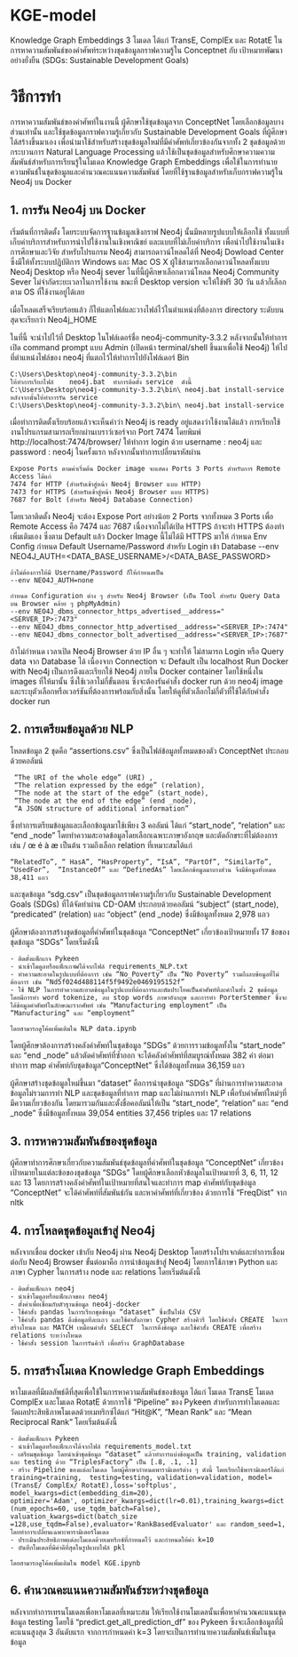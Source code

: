 # KGE-model
Knowledge Graph Embeddings 3 โมเดล ได้แก่ TransE, ComplEx และ RotatE ในการหาความสัมพันธ์ของคำศัพท์ระหว่างชุดข้อมูลกราฟความรู้ใน Conceptnet กับ เป้าหมายพัฒนาอย่างยั่งยืน (SDGs: Sustainable Development Goals)

# วิธีการทำ
การหาความสัมพันธ์ของคำศัพท์ในงานนี้ ผู้ศึกษาใช้ชุดข้อมูลจาก ConceptNet โดยเลือกข้อมูลบางส่วนเท่านั้น และใช้ชุดข้อมูลกราฟความรู้เกี่ยวกับ Sustainable Development Goals ที่ผู้ศึกษาได้สร้างขึ้นมาเอง เพื่อนำมาใช้สำหรับสร้างชุดข้อมูลใหม่ที่มีคำศัพท์เกี่ยวข้องกันจากทั้ง 2 ชุดข้อมูลด้วยกระบวนการ Natural Language Processing แล้วใช้เป็นชุดข้อมูลสำหรับศึกษาความความสัมพันธ์สำหรับการเรียนรู้ในโมเดล Knowledge Graph Embeddings เพื่อใช้ในการทำนายความพันธ์ในชุดข้อมูลและคำนวณคะแนนความสัมพันธ์ โดยที่ใช้ฐานข้อมูลสำหรับเก็บกราฟความรู้ใน Neo4j บน Docker

## 1. การรัน Neo4j บน Docker
เริ่มต้นที่การติดตั้ง  โดยระบบจัดการฐานข้อมูลเชิงกราฟ Neo4j นั้นมีหลายรูปแบบให้เลือกใช้ ทั้งแบบที่เก็บค่าบริการสำหรับการนำไปใช้งานในเชิงพาณิชย์ และแบบที่ไม่เก็บค่าบริการ เพื่อนำไปใช้งานในเชิงการศึกษาและวิจัย สำหรับโปรแกรม Neo4j สามารถดาวน์โหลดได้ที่ Neo4j Dowload Center ซึ่งมีให้ทั้งระบบปฎิบัติการ Windows และ Mac OS X  ผู้ใช้สามารถเลือกดาวน์โหลดทั้งแบบ Neo4j Desktop หรือ Neo4j sever ในที่นี้ผู้ศึกษาเลือกดาวน์โหลด Neo4j Community Sever ไม่จำกัดระยะเวลาในการใช้งาน ขณะที่  Desktop version จะให้ใช้ฟรี 30 วัน แล้วก็เลือกตาม OS ที่ใช้งานอยู่ได้เลย
    
เมื่อโหลดเสร็จเรียบร้อยแล้ว ก็ให้แตกไฟล์และวางไฟล์ไว้ในตำแหน่งที่ต้องการ directory ระดับบนสุดจะเรียกว่า Neo4j_HOME
    
ในที่นี้ จะนำไปไว้ที่ Desktop ในโฟล์เดอร์ชื่อ neo4j-community-3.3.2 หลังจากนั้นให้ทำการเปิด command prompt แบบ Admin (เปิดหน้า terminal/shell ขึ้นมาเพื่อใช้ Neo4j) ให้ไปที่ตำแหน่งไฟล์ของ neo4j ที่แตกไว้ให้ทำการไปยังโฟล์เดอร์ Bin    

    C:\Users\Desktop\neo4j-community-3.3.2\bin
    ให้ทำการเรียกไฟล์    neo4j.bat  ทำการติดตั้ง service  ดังนี้
    C:\Users\Desktop\neo4j-community-3.3.2\bin\ neo4j.bat install-service
    หลังจากนั้นให้ทำการรัน service
    C:\Users\Desktop\neo4j-community-3.3.2\bin\ neo4j.bat install-service

เมื่อทำการติดตั้งเรียบร้อยแล้วจะเห็นคำว่า Neo4j is ready อยู่แสดงว่าใช้งานได้แล้ว การเรียกใช้งานโปรแกรมสามารถเรียกผ่านเบราว์เซอร์จาก Port 7474 โดยพิมพ์ http://localhost:7474/browser/ ให้ทำการ login ด้วย username : neo4j และ password : neo4j  ในครั้งแรก หลังจากนั้นทำการเปลี่ยนรหัสผ่าน
    
    Expose Ports ตามค่าเริ่มต้น Docker image จะแสดง Ports 3 Ports สำหรับการ Remote Access ได้แก่
    7474 for HTTP (สำหรับเข้าสู่หน้า Neo4j Browser แบบ HTTP)
    7473 for HTTPS (สำหรับเข้าสู่หน้า Neo4j Browser แบบ HTTPS)
    7687 for Bolt (สำหรับ Neo4j Database Connection)

โดยเวลาติดตั้ง Neo4j จะต้อง Expose Port อย่างน้อย 2 Ports จากทั้งหมด 3 Ports เพื่อ Remote Access คือ 7474 และ 7687 เนื่องจากไม่ได้เปิด HTTPS ถ้าจะทำ HTTPS ต้องทำเพิ่มเติมเอง ซึ่งตาม Default แล้ว Docker Image นี้ไม่ได้มี HTTPS มาให้
    กำหนด Env Config 
    กำหนด Default Username/Password สำหรับ Login เข้า Database
    --env NEO4J_AUTH=<DATA_BASE_USERNAME>/<DATA_BASE_PASSWORD>

    ถ้าไม่ต้องการให้มี Username/Password ก็ให้กำหนดเป็น
    --env NEO4J_AUTH=none

    กำหนด Configuration ต่าง ๆ สำหรับ Neo4j Browser (เป็น Tool สำหรับ Query Data บน Browser คล้าย ๆ phpMyAdmin)
    --env NEO4J_dbms_connector_https_advertised__address="<SERVER_IP>:7473"
    --env NEO4J_dbms_connector_http_advertised__address="<SERVER_IP>:7474"
    --env NEO4J_dbms_connector_bolt_advertised__address="<SERVER_IP>:7687"

ถ้าไม่กำหนด เวลาเปิด Neo4j Browser ด้วย IP อื่น ๆ จะทำให้ ไม่สามารถ Login หรือ Query data จาก Database ได้ เนื่องจาก Connection จะ Default เป็น localhost
Run Docker with Neo4j เป็นการดึงและเรียกใช้ Neo4j ภายใน Docker container โดยใช้หนึ่งใน images ที่ให้มานั้น ซึ่งใช้เวลาไม่กี่ขั้นตอน ซึ่งจะต้องรันคำสั่ง docker run ด้วย neo4j image และระบุตัวเลือกหรือเวอร์ชันที่ต้องการพร้อมกับสิ่งนั้น โดยให้ดูที่ตัวเลือกไม่กี่ตัวที่ใช้ได้กับคำสั่ง docker run

## 2. การเตรียมข้อมูลด้วย NLP
โหลดข้อมูล 2 ชุดคือ “assertions.csv” ซึ่งเป็นไฟล์ข้อมูลทั้งหมดของตัว ConceptNet ประกอบด้วยคอลัมน์ 

     “The URI of the whole edge” (URI) , 
     “The relation expressed by the edge” (relation), 
     “The node at the start of the edge” (start_node), 
     “The node at the end of the edge” (end _node), 
     “A JSON structure of additional information” 
     
ซึ่งทำการเตรียมข้อมูลและเลือกข้อมูลมาใช้เพียง 3 คอลัมน์ ได้แก่ “start_node”, “relation”  และ “end _node” โดยทำความสะอาดข้อมูลโดยเลือกเฉพาะภาษาอังกฤษ และตัดอักขระที่ไม่ต้องการ เช่น / œ é à æ เป็นต้น รวมถึงเลือก relation ที่เหมาะสมได้แก่ 

    “RelatedTo”, “ HasA”, “HasProperty”, “IsA”, “PartOf”, “SimilarTo”, “UsedFor”,  “InstanceOf” และ “DefinedAs” โดยเลือกข้อมูลมาบางส่วน จึงมีข้อมูลทั้งหมด 38,411 แถว

และชุดข้อมูล “sdg.csv” เป็นชุดข้อมูลกราฟความรู้เกี่ยวกับ Sustainable Development Goals (SDGs) ที่ได้จัดทำผ่าน CD-OAM ประกอบด้วยคอลัมน์ “subject” (start_node), “predicated” (relation) และ “object” (end _node) ซึ่งมีข้อมูลทั้งหมด 2,978 แถว 

ผู้ศึกษาต้องการสร้างชุดข้อมูลที่คำศัพท์ในชุดข้อมูล “ConceptNet” เกี่ยวข้องเป้าหมายทั้ง 17 ข้อของชุดข้อมูล “SDGs” โดยเริ่มดังนี้

    - ติดตั้งแพ็กเกจ Pykeen
    - นำเข้าโมดูลหรือแพ็กเกจwได้จากไฟล์ requirements_NLP.txt 
    - ทำความสะอาดในรูปแบบที่ต้องการ เช่น “No_Poverty” เป็น “No Poverty” รวมถึงลบข้อมูลที่ไม่ต้องการ เช่น “Nd5f024d488114f5f9492e0469195152f”
    - ใช้ NLP ในการทำความสะอาดข้อมูลในรูปแบบที่ต้องการและตัดประโยคเป็นคำศัพท์ทีละคำในทั้ง 2 ชุดข้อมูล โดยมีการทำ word tokenize, ลบ stop words ภาษาอังกฤษ และการทำ PorterStemmer ซึ่งจะได้ข้อมูลคำศัพท์ในลักษณะรากศัพท์ เช่น “Manufacturing employment” เป็น “Manufacturing” และ “employment” 

    โดยสามารถดูโค้ดเพิ่มเติมใน NLP data.ipynb 
    
โดยผู้ศึกษาต้องการสร้างคลังคำศัพท์ในชุดข้อมูล “SDGs” ด้วยการรวมข้อมูลทั้งใน “start_node” และ “end _node” แล้วตัดคำศัพท์ที่ซ้ำออก จะได้คลังคำศัพท์ที่สมบูรณ์ทั้งหมด 382 คำ ต่อมาทำการ map คำศัพท์กับชุดข้อมูล“ConceptNet” ซึ่งได้ข้อมูลทั้งหมด 36,159 แถว 

ผู้ศึกษาสร้างชุดข้อมูลใหม่ขึ้นมา “dataset” คือการนำชุดข้อมูล “SDGs” ที่ผ่านการทำความสะอาดข้อมูลไม่รวมการทำ NLP และชุดข้อมูลที่ทำการ map และไม่ผ่านการทำ NLP เพื่อรับคำศัพท์ใหม่ๆที่มีความเกี่ยวข้องกัน โดยมารวมกันและตั้งชื่อคอลัมน์ให้เป็น “start_node”, “relation” และ “end _node” ซึ่งมีข้อมูลทั้งหมด 39,054 entities 37,456 triples  และ 17 relations

## 3. การหาความสัมพันธ์ของชุดข้อมูล
ผู้ศึกษาทำการศึกษาเกี่ยวกับความสัมพันธ์ชุดข้อมูลที่คำศัพท์ในชุดข้อมูล “ConceptNet” เกี่ยวข้องเป้าหมายในแต่ละข้อของชุดข้อมูล “SDGs” โดยผู้ศึกษาเลือกหัวข้อมูลในเป้าหมายที่ 3, 6, 11, 12 และ 13 โดยการสร้างคลังคำศัพท์ในเป้าหมายที่สนใจและทำการ map คำศัพท์กับชุดข้อมูล “ConceptNet” จะได้คำศัพท์ที่สัมพันธ์กัน และหาคำศัพท์ที่เกี่ยวข้อง
ด้วยการใช้ “FreqDist” จาก nltk

## 4. การโหลดชุดข้อมูลเข้าสู่ Neo4j 
หลังจากเชื่อม docker เข้ากับ Neo4j ผ่าน Neo4j  Desktop โดยสร้างโปรเจกต์และทำการเชื่อมต่อกับ Neo4j  Browser 
ขั้นต่อมาคือ การนำข้อมูลเข้าสู่ Neo4j โดยการใช้ภาษา Python และภาษา Cypher ในการสร้าง node และ relations โดยเริ่มต้นดังนี้

    - ติดตั้งแพ็กเกจ neo4j
    - นำเข้าโมดูลหรือแพ็กเกจของ neo4j
    - ตั้งค่าเพื่อเชื่อมกับตัวฐานข้อมูล neo4j-docker
    - ใช้คำสั่ง pandas ในการเรียกชุดข้อมูล “dataset” ซึ่งเป็นไฟล์ CSV 
    - ใช้คำสั่ง pandas ดึงข้อมูลทีละแถว และใช้คำสั่งภาษา Cypher สร้างคิวรี โดยใช้คำสั่ง CREATE  ในการสร้างโหนด และ MATCH เหมือนคำสั่ง SELECT  ในการดึงข้อมูล และใช้คำสั่ง CREATE เพื่อสร้าง relations ระหว่างโหนด 
    - ใช้คำสั่ง session ในการรันคิวรี เพื่อสร้าง GraphDatabase 

## 5. การสร้างโมเดล Knowledge Graph Embeddings
หาโมเดลที่มีผลลัพธ์ดีที่สุดเพื่อใช้ในการหาความสัมพันธ์ของข้อมูล ได้แก่ โมเดล TransE
โมเดล ComplEx  และโมเดล RotatE ด้วยการใช้ “Pipeline” ของ Pykeen สำหรับการทำโมเดลและวัดผลประสิทธิภาพโมเดลด้วยเมทริกซ์ได้แก่ “Hit@K”, “Mean Rank” และ “Mean Reciprocal Rank” โดยเริ่มต้นดังนี้

    - ติดตั้งแพ็กเกจ Pykeen
    - นำเข้าโมดูลหรือแพ็กเกจได้จากไฟล์ requirements_model.txt
    - เตรียมชุดข้อมูล โดยนำเข้าชุดข้อมูล “dataset” แล้วทำการแบ่งข้อมูลเป็น training, validation และ testing ด้วย “TriplesFactory” เป็น [.8, .1, .1] 
    - สร้าง Pipeline ของแต่ละโมเดล โดยผู้ศึกษากำหนดพารามิเตอร์ต่าง ๆ ดังนี้ โดยเรียกใช้พารามิเตอร์ได้แก่ training=training,  testing=testing, validation=validation, model=(TransE/ ComplEx/ RotatE),loss='softplus', model_kwargs=dict(embedding_dim=20),
    optimizer='Adam', optimizer_kwargs=dict(lr=0.01),training_kwargs=dict (num_epochs=60, use_tqdm_batch=False), valuation_kwargs=dict(batch_size =128,use_tqdm=False),evaluator='RankBasedEvaluator' และ random_seed=1,
    โดยทำการเปลี่ยนเฉพาะพารามิเตอร์โมเดล
    - ประเมินประสิทธิภาพแต่ละโมเดลด้วยเมทริกซ์ที่กำหนดไว้ และกำหนดให้ค่า k=10
    - บันทึกโมเดลที่มีค่าดีที่สุดในรูปแบบไฟล์ pkl
    
    โดยสามารถดูโค้ดเพิ่มเติมใน model KGE.ipynb 
    
## 6. คำนวณคะแนนความสัมพันธ์ระหว่างชุดข้อมูล
หลังจากทำการเทรนโมเดลเพื่อหาโมเดลที่เหมาะสม ให้เรียกใช้งานโมเดลนั้นเพื่อหาคำนวณคะแนนชุดข้อมูล testing โดยใช้ “predict.get_all_prediction_df” ของ Pykeen ซึ่งจะเลือกข้อมูลที่มีคะแนนสูงสุด 3 อันดับแรก จากการกำหนดค่า k=3 โดยจะเป็นการทำนายความสัมพันธ์เพิ่มในชุดข้อมูล




    

